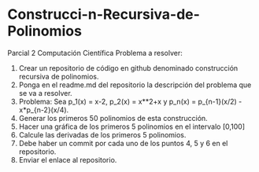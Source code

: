 # Construcci-n-Recursiva-de-Polinomios
Parcial 2 Computación Científica
Problema a resolver:

1. Crear un repositorio de código en github denominado construcción recursiva de polinomios.
2. Ponga en el readme.md del repositorio la descripción del problema que se va a resolver.
3. Problema: Sea p_1(x) = x-2, p_2(x) = x**2+x y p_n(x) = p_{n-1}(x/2) - x*p_{n-2}(x/4).
4. Generar los primeros 50 polinomios de esta construcción.
5. Hacer una gráfica de los primeros 5 polinomios en el intervalo [0,100]
6. Calcule las derivadas de los primeros 5 polinomios.
7. Debe haber un commit por cada uno de los puntos 4, 5 y 6 en el repositorio.
8. Enviar el enlace al repositorio.


